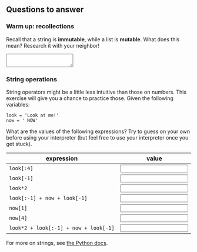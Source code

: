 ## Questions to answer

### Warm up: recollections

Recall that a string is **immutable**, while a list is **mutable**. What does
this mean? Research it with your neighbor!

<textarea name="a[2-11]"></textarea>

### String operations

String operators might be a little less intuitive than those on numbers. This
exercise will give you a chance to practice those. Given the following
variables:

	look = 'Look at me!'
	now = ' NOW'

What are the values of the following expressions? Try to guess on your own
before using your interpreter (but feel free to use your interpreter once you 
get stuck).

|expression                           |value                               |
|-------------------------------------|------------------------------------|
|`look[:4]`                           |<input name="a[2-12-1]" type="text">|
|`look[-1]`                           |<input name="a[2-12-2]" type="text">|
|`look*2`                             |<input name="a[2-12-3]" type="text">|
|`look[:-1] + now + look[-1]`         |<input name="a[2-12-4]" type="text">|
|`now[1]`                             |<input name="a[2-12-5]" type="text">|
|`now[4]`                             |<input name="a[2-12-6]" type="text">|
|`look*2 + look[:-1] + now + look[-1]`|<input name="a[2-12-7]" type="text">|

For more on strings, see [the Python docs](http://docs.python.org/release/2.6.6/library/stdtypes.html#string-methods).

